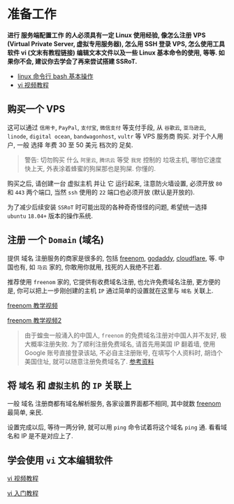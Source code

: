 # 准备工作

**进行 服务端配置工作 的人必须具有一定 Linux 使用经验, 像怎么注册 VPS (Virtual Private Server, 虚拟专用服务器), 怎么用 SSH 登录 VPS, 怎么使用工具软件 vi (文末有教程链接) 编辑文本文件以及一些 Linux 基本命令的使用, 等等. 如果你不会, 建议你去学会了再来尝试搭建 SSRoT.**

* [linux 命令行 bash 基本操作](https://www.youtube.com/watch?v=X9AvEztk8i0)
* [vi 视频教程](https://www.youtube.com/watch?v=ki-NLcGneM0)

## 购买一个 VPS
这可以通过 `信用卡`, `PayPal`, `支付宝`, `微信支付` 等支付手段, 从 `谷歌云`, `亚马逊云`, `linode`, `digital ocean`, `bandwagonhost`, `vultr` 等 VPS 服务商 购买. 对于个人用户, 一般 选择 年费 30 至 50 美元 档次的 足矣.

> 警告: 切勿购买 什么 `阿里云`, `腾讯云` 等受 `我党` 控制的 垃圾主机, 哪怕它速度快上天, 外表涂着蜂蜜的狗屎那也是狗屎. 你懂的.

购买之后, 请创建一台 虚拟主机 并让 它 运行起来, 注意防火墙设置, 必须开放 `80` 和 `443` 两个端口, 当然 `ssh` 使用的 `22` 端口也必须开放 (默认是开放的).

为了减少后续安装 `SSRoT` 时可能出现的各种奇奇怪怪的问题, 希望统一选择 `ubuntu` `18.04+` 版本的操作系统.

## 注册 一个 `Domain` (域名)

提供 域名 注册服务的商家是很多的, 包括 [freenom](https://freenom.com), [godaddy](https://godaddy.com), [cloudflare](https://cloudflare.com), 等. 中国也有, 如 `马云` 家的, 你敢用你就用, 找死的人我绝不拦着.

推荐使用 `freenom` 家的, 它提供有收费域名注册, 也允许免费域名注册, 更方便的是, 你可以把上一步刚创建的主机 `IP` 通过简单的设置就在这里与 `域名` 关联上. 

[freenom 教学视频](https://www.youtube.com/watch?v=IAZDrtmQeh0)

[freenom 教学视频2](https://www.youtube.com/watch?v=Y1XkTGU5Wb0)

> 由于蝗虫一般涌入的中国人, `freenom` 的免费域名注册对中国人并不友好, 极大概率注册失败. 为了顺利注册免费域名, 请首先用美国 IP 翻着墙, 使用 Google 账号直接登录该站, 不必自主注册账号, 在填写个人资料时, 胡诌个美国住址, 就可以随意注册免费域名了. [参考资料](https://www.xiebruce.top/1005.html)

## 将 `域名` 和 `虚拟主机` 的 `IP` 关联上
一般 域名 注册商都有域名解析服务, 各家设置界面都不相同, 其中就数 [freenom](https://freenom.com) 最简单, 亲民.

设置完成以后, 等待一两分钟, 就可以用 `ping` 命令试着将这个域名 `ping` 通. 看看域名和 IP 是不是对应上了.

## 学会使用 `vi` 文本编辑软件
[vi 视频教程](https://www.youtube.com/watch?v=ki-NLcGneM0)

[vi 入门教程](http://www.runoob.com/linux/linux-vim.html)

